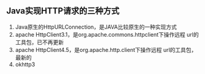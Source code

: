 ## Java实现HTTP请求的三种方式
1. Java原生的HttpURLConnection，是JAVA比较原生的一种实现方式
2. apache HttpClient3.1，是org.apache.commons.httpclient下操作远程 url的工具包，已不再更新
3. apache HttpClient4.5，是org.apache.http.client下操作远程 url的工具包，最新的
4. okhttp3